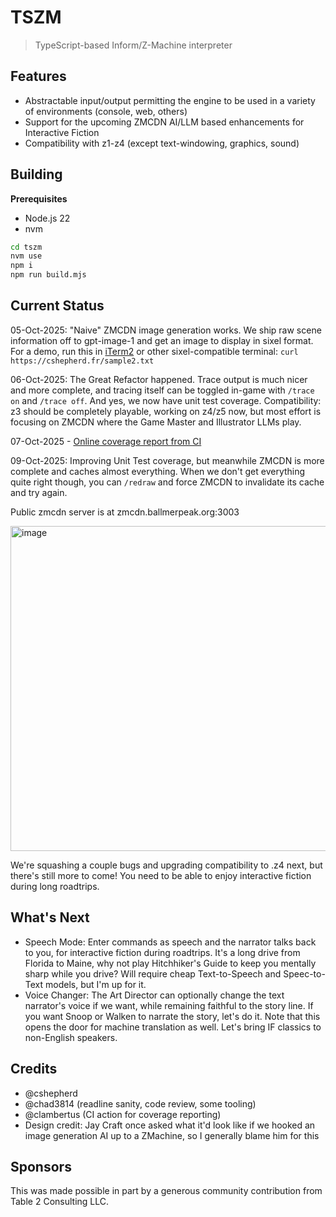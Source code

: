 # TSZM

> TypeScript-based Inform/Z-Machine interpreter

## Features

- Abstractable input/output permitting the engine to be used in a variety of environments (console, web, others)
- Support for the upcoming ZMCDN AI/LLM based enhancements for Interactive Fiction
- Compatibility with z1-z4 (except text-windowing, graphics, sound)

## Building

**Prerequisites**
- Node.js 22
- nvm

```bash
cd tszm
nvm use
npm i
npm run build.mjs
```

## Current Status
05-Oct-2025: "Naive" ZMCDN image generation works. We ship raw scene information off to gpt-image-1 and get an image to display in sixel format. For a demo, run this in [iTerm2](https://iterm2.com) or other sixel-compatible terminal:
`curl https://cshepherd.fr/sample2.txt`

06-Oct-2025: The Great Refactor happened. Trace output is much nicer and more complete, and tracing itself can be toggled in-game with `/trace on` and `/trace off`. And yes, we now have unit test coverage. Compatibility: z3 should be completely playable, working on z4/z5 now, but most effort is focusing on ZMCDN where the Game Master and Illustrator LLMs play.

07-Oct-2025 - [Online coverage report from CI](https://cshepherd.github.io/tszm/coverage/)

09-Oct-2025: Improving Unit Test coverage, but meanwhile ZMCDN is more complete and caches almost everything. When we don't get everything quite right though, you can `/redraw` and force ZMCDN to invalidate its cache and try again.

Public zmcdn server is at zmcdn.ballmerpeak.org:3003

<img width="806" height="520" alt="image" src="https://github.com/user-attachments/assets/309c4904-40f4-4d4e-b65d-d7cacb17d46b" />

We're squashing a couple bugs and upgrading compatibility to .z4 next, but there's still more to come! You need to be able to enjoy interactive fiction during long roadtrips.

## What's Next
- Speech Mode: Enter commands as speech and the narrator talks back to you, for interactive fiction during roadtrips. It's a long drive from Florida to Maine, why not play Hitchhiker's Guide to keep you mentally sharp while you drive? Will require cheap Text-to-Speech and Speec-to-Text models, but I'm up for it.
- Voice Changer: The Art Director can optionally change the text narrator's voice if we want, while remaining faithful to the story line. If you want Snoop or Walken to narrate the story, let's do it. Note that this opens the door for machine translation as well. Let's bring IF classics to non-English speakers.

## Credits
- @cshepherd
- @chad3814 (readline sanity, code review, some tooling)
- @clambertus (CI action for coverage reporting)
- Design credit: Jay Craft once asked what it'd look like if we hooked an image generation AI up to a ZMachine, so I generally blame him for this

## Sponsors
This was made possible in part by a generous community contribution from Table 2 Consulting LLC.
